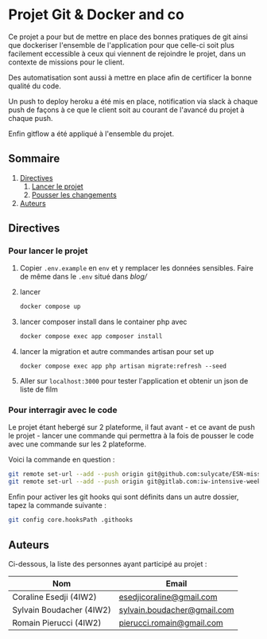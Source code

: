 # Projet Git & Docker and co

Ce projet a pour but de mettre en place des bonnes pratiques de git ainsi que dockeriser l'ensemble de l'application pour que celle-ci soit plus facilement eccessible à ceux qui viennent de rejoindre le projet, dans un contexte de missions pour le client.

Des automatisation sont aussi à mettre en place afin de certificer la bonne qualité du code.

Un push to deploy heroku a été mis en place, notification via slack à chaque push de façons à ce que le client soit au courant de l'avancé du projet à chaque push.

Enfin gitflow a été appliqué à l'ensemble du projet.

## Sommaire

1. [Directives](#Directives)
   1. [Lancer le projet](#Pour_lancer_le_projet)
   2. [Pousser les changements](#Pour_interragir_avec_le_code)
2. [Auteurs](#Auteurs)

## Directives

### Pour lancer le projet

1. Copier `.env.example` en `env` et y remplacer les données sensibles. Faire de même dans le `.env` situé dans _blog/_

2. lancer

   ```bash
   docker compose up
   ```

3. lancer composer install dans le container php avec

   ```bash
   docker compose exec app composer install
   ```

4. lancer la migration et autre commandes artisan pour set up

   ```
   docker compose exec app php artisan migrate:refresh --seed
   ```

5. Aller sur `localhost:3000` pour tester l'application et obtenir un json de liste de film

### Pour interragir avec le code

Le projet étant hebergé sur 2 plateforme, il faut avant - et ce avant de push le projet - lancer une commande qui permettra à la fois de pousser le code avec une commande sur les 2 plateforme.

Voici la commande en question :

```bash
git remote set-url --add --push origin git@github.com:sulycate/ESN-mission-backup.git
git remote set-url --add --push origin git@gitlab.com:iw-intensive-week-1-2021/groupe-7-iw2.git
```

Enfin pour activer les git hooks qui sont définits dans un autre dossier, tapez la commande suivante :

```bash
git config core.hooksPath .githooks
```

## Auteurs

Ci-dessous, la liste des personnes ayant participé au projet :

| Nom                      | Email                       |
| ------------------------ | --------------------------- |
| Coraline Esedji (4IW2)   | esedjicoraline@gmail.com    |
| Sylvain Boudacher (4IW2) | sylvain.boudacher@gmail.com |
| Romain Pierucci (4IW2)   | pierucci.romain@gmail.com   |
